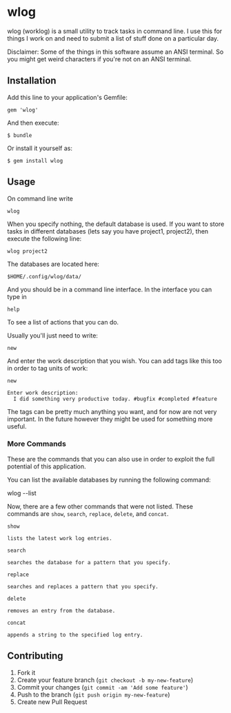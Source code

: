 # wlog

wlog (worklog) is a small utility to track tasks in command line. I use this
for things I work on and need to submit a list of stuff done on a particular 
day.

Disclaimer: Some of the things in this software assume an ANSI terminal. So you
might get weird characters if you're not on an ANSI terminal. 

## Installation

Add this line to your application's Gemfile:

    gem 'wlog'

And then execute:

    $ bundle

Or install it yourself as:

    $ gem install wlog

## Usage

On command line write

    wlog

When you specify nothing, the default database is used. If you want to store 
tasks in different databases (lets say you have project1, project2), then execute
the following line: 

    wlog project2

The databases are located here: 

    $HOME/.config/wlog/data/

And you should be in a command line interface. In the interface you can type in

    help

To see a list of actions that you can do. 

Usually you'll just need to write:

    new

And enter the work description that you wish. You can add tags like this too
in order to tag units of work:

    new

    Enter work description:
      I did something very productive today. #bugfix #completed #feature

The tags can be pretty much anything you want, and for now are not very 
important. In the future however they might be used for something more useful.

### More Commands

These are the commands that you can also use in order to exploit the full
potential of this application.

You can list the available databases by running the following command:

  wlog --list

Now, there are a few other commands that were not listed. These commands
are `show`, `search`, `replace`, `delete`, and `concat`.

`show`
  
    lists the latest work log entries.

`search`

    searches the database for a pattern that you specify.

`replace`

    searches and replaces a pattern that you specify.

`delete`

    removes an entry from the database.

`concat`

    appends a string to the specified log entry.

## Contributing

1. Fork it
2. Create your feature branch (`git checkout -b my-new-feature`)
3. Commit your changes (`git commit -am 'Add some feature'`)
4. Push to the branch (`git push origin my-new-feature`)
5. Create new Pull Request
